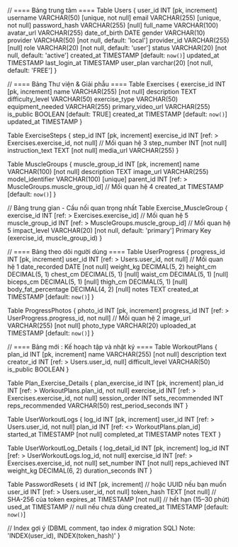 // ==== Bảng trung tâm ====
Table Users {
  user_id INT [pk, increment]
  username VARCHAR(50) [unique, not null]
  email VARCHAR(255) [unique, not null]
  password_hash VARCHAR(255) [null]
  full_name VARCHAR(100)
  avatar_url VARCHAR(255)
  date_of_birth DATE
  gender VARCHAR(10)
  provider VARCHAR(50) [not null, default: 'local']
  provider_id VARCHAR(255) [null]
  role VARCHAR(20) [not null, default: 'user']
  status VARCHAR(20) [not null, default: 'active']
  created_at TIMESTAMP [default: `now()`]
  updated_at TIMESTAMP
  last_login_at TIMESTAMP
  user_plan varchar(20) [not null, default: 'FREE'] 
}

// ==== Bảng Thư viện & Giải phẫu ====
Table Exercises {
  exercise_id INT [pk, increment]
  name VARCHAR(255) [not null]
  description TEXT
  difficulty_level VARCHAR(50)
  exercise_type VARCHAR(50) 
  equipment_needed VARCHAR(255)
  primary_video_url VARCHAR(255)
  is_public BOOLEAN [default: TRUE]
  created_at TIMESTAMP [default: `now()`]
  updated_at TIMESTAMP
}

Table ExerciseSteps {
  step_id INT [pk, increment]
  exercise_id INT [ref: > Exercises.exercise_id, not null] // Mối quan hệ 3
  step_number INT [not null]
  instruction_text TEXT [not null]
  media_url VARCHAR(255)
}

Table MuscleGroups {
  muscle_group_id INT [pk, increment]
  name VARCHAR(100) [not null]
  description TEXT
  image_url VARCHAR(255)
  model_identifier VARCHAR(100) [unique]
  parent_id INT [ref: > MuscleGroups.muscle_group_id] // Mối quan hệ 4
  created_at TIMESTAMP [default: `now()`]
}

// Bảng trung gian - Cầu nối quan trọng nhất
Table Exercise_MuscleGroup {
  exercise_id INT [ref: > Exercises.exercise_id] // Mối quan hệ 5
  muscle_group_id INT [ref: > MuscleGroups.muscle_group_id] // Mối quan hệ 5
  impact_level VARCHAR(20) [not null, default: 'primary']
  Primary Key (exercise_id, muscle_group_id)
}


// ==== Bảng theo dõi người dùng ====
Table UserProgress {
  progress_id INT [pk, increment]
  user_id INT [ref: > Users.user_id, not null] // Mối quan hệ 1
  date_recorded DATE [not null]
  weight_kg DECIMAL(5, 2)
  height_cm DECIMAL(5, 1)
  chest_cm DECIMAL(5, 1) [null]
  waist_cm DECIMAL(5, 1) [null]
  biceps_cm DECIMAL(5, 1) [null]
  thigh_cm DECIMAL(5, 1) [null]
  body_fat_percentage DECIMAL(4, 2) [null]
  notes TEXT
  created_at TIMESTAMP [default: `now()`]
}

Table ProgressPhotos {
  photo_id INT [pk, increment]
  progress_id INT [ref: > UserProgress.progress_id, not null] // Mối quan hệ 2
  image_url VARCHAR(255) [not null]
  photo_type VARCHAR(20)
  uploaded_at TIMESTAMP [default: `now()`]
}

// ==== Bảng mới : Kế hoạch tập và nhật ký ====
Table WorkoutPlans {
  plan_id INT [pk, increment]
  name VARCHAR(255) [not null]
  description text
  creator_id INT [ref: > Users.user_id, null]
  difficult_level VARCHAR(50)
  is_public BOOLEAN
}

Table Plan_Exercise_Details {
  plan_exercise_id INT [pk, increment]
  plan_id INT [ref: > WorkoutPlans.plan_id, not null]
  exercise_id INT [ref: > Exercises.exercise_id, not null]
  session_order INT 
  sets_recommended INT 
  reps_recommended VARCHAR(50)
  rest_period_seconds INT 
}

Table UserWorkoutLogs {
  log_id INT [pk, increment]
  user_id INT [ref: > Users.user_id, not null]
  plan_id INT [ref: <> WorkoutPlans.plan_id]
  started_at TIMESTAMP [not null]
  completed_at TIMESTAMP
  notes TEXT
}

Table UserWorkoutLog_Details {
  log_detail_id INT [pk, increment]
  log_id INT [ref: > UserWorkoutLogs.log_id, not null]
  exercise_id INT [ref: > Exercises.exercise_id, not null]
  set_number INT [not null]
  reps_achieved INT
  weight_kg DECIMAL(6, 2)
  duration_seconds INT
}

Table PasswordResets {
  id INT [pk, increment]                      // hoặc UUID nếu bạn muốn
  user_id INT [ref: > Users.user_id, not null]
  token_hash TEXT [not null]                  // SHA-256 của token
  expires_at TIMESTAMP [not null]             // hết hạn (15–30 phút)
  used_at TIMESTAMP                           // null nếu chưa dùng
  created_at TIMESTAMP [default: `now()`]

  // Index gợi ý (DBML comment, tạo index ở migration SQL)
  Note: 'INDEX(user_id), INDEX(token_hash)'
}


